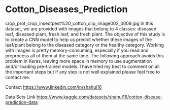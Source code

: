 # Cotton_Diseases_Prediction
crop_prot_crop_insectpest%20_cotton_clip_image002_0009.jpg
In this dataset, we are provided with images that belong to 4 classes: diseased leaf, diseased plant, fresh leaf, and fresh plant. The objective of this study is to create a CNN model to help us predict whether these images of the leaf/plant belong to the diseased category or the healthy category. Working with images is pretty memory-consuming, especially if you read and preprocess all of them at the same time. The following approach avoids this problem in Keras, leaving more space in memory to use augmentation and/or loading pre-trained models. I have tried my best to comment on all the important steps but if any step is not well explained please feel free to contact me.

Contact
https://www.linkedin.com/in/shahul16


Data Sets Link 
https://www.kaggle.com/datasets/shahul16/cotton-disease-prediction-data
